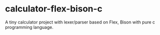 # calculator-flex-bison-c
A tiny calculator project with lexer/parser based on Flex, Bison with pure c programming language.
